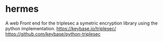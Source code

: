 # hermes
A web Front end for the triplesec a symetric encryption library using the python implementation.
https://keybase.io/triplesec/
https://github.com/keybase/python-triplesec
